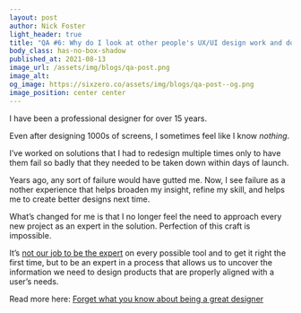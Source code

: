 ```yaml
---
layout: post
author: Nick Foster
light_header: true
title: "QA #6: Why do I look at other people's UX/UI design work and doubt myself?"
body_class: has-no-box-shadow
published_at: 2021-08-13
image_url: /assets/img/blogs/qa-post.png
image_alt:
og_image: https://sixzero.co/assets/img/blogs/qa-post--og.png
image_position: center center
---
```


I have been a professional designer for over 15 years. 

Even after designing 1000s of screens, I sometimes feel like I know *nothing*.

I’ve worked on solutions that I had to redesign multiple times only to have 
them fail so badly that they needed to be taken down within days of launch. 

Years ago, any sort of failure would have gutted me. Now, I see failure as a
nother experience that helps broaden my insight, refine my skill, and helps me 
to create better designs next time. 

What’s changed for me is that I no longer feel the need to approach every new
project as an expert in the solution.  Perfection of this craft is impossible. 

It’s <a href="/2021/06/02/how-to-design-confidently-without-ever-being-the-expert/" target="_blank">not our job to be the expert</a> on every possible tool and to get it right 
the first time, but to be an expert in a process that allows us to uncover 
the information we need to design products that are properly aligned with a 
user’s needs.


Read more here: <a href="/2021/11/18/forget-what-you-know-about-being-a-great-designer/" target="_blank">Forget what you know about being a great designer</a>
